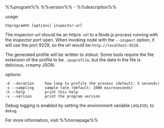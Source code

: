 %%program%% %%version%% - %%description%%

usage:

    %%program%% [options] inspector-url

The inspector-url should be an http/s: url to a Node.js process running
with the inspector port open.  When invoking node with the `--inspect` option,
it will use the port 9229, so the url would be `http://localhost:9229`.

The generated profile will be written to stdout.  Some tools require the
file extension of the profile to be `.cpuprofile`, but the data in the file
is delicious, creamy JSON.

options:

    -d --duration     how long to profile the process (default: 5 seconds)
    -s --sampling     sample rate (default: 1000 microseconds)
    -h --help         print this help
    -v --version      print the program version

Debug logging is enabled by setting the environment variable `LOGLEVEL` to
`debug`.

For more information, visit %%homepage%%
